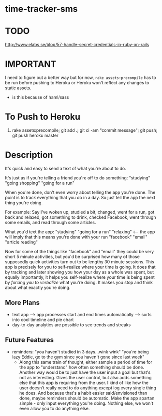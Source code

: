 
time-tracker-sms
================

TODO
====
http://www.elabs.se/blog/57-handle-secret-credentials-in-ruby-on-rails

IMPORTANT
=========
I need to figure out a better way but for now, `rake assets:precompile` has to be run before pushing to Heroku or Heroku won't reflect any changes to static assets.
  - is this because of haml/sass

To Push to Heroku
=================
  1. rake assets:precompile; git add .; git ci -am "commit message"; git push; git push heroku master

Description
===========

It's quick and easy to send a text of what you're about to do.

It's just as if you're telling a friend you're off to do something:
    "studying"
    "going shopping"
    "going for a run"

When you're done, don't even worry about telling the app you're done.
The point is to track everything that you do in a day.
So just tell the app the next thing you're doing.

For example:
Say I've woken up, studied a bit, changed, went for a run, got back and relaxed, got something to drink,
    checked Facebook, went through some emails, and read through some articles.

What you'd text the app:
    "studying"
    "going for a run"
    "relaxing" <-- the app will imply that this means you're done with your run
    "facebook"
    "email"
    "article reading"

Now for some of the things like "facebook" and "email" they could be very short 5 minute activities,
    but you'd be surprised how many of those supposedly quick activities turn out to be lengthy
    30 minute sessions.
This app is precisely for you to self-realize where your time is going. It does that by tracking and
    later showing you how your day as a whole was spent, but equally importantly, it helps you self-realize
    where your time is being spent by _forcing you to verbalize_ what you're doing. It makes you stop
    and think about what exactly you're doing.

More Plans
----------------

* text app --> app processes start and end times automatically --> sorts into cool timeline and pie chart
* day-to-day analytics are possible to see trends and streaks


Future Features
---------------

* reminders: "you haven't studied in 3 days...wink wink"
             "you're being lazy Eddie, go to the gym since you haven't gone since last week"
    * Along this same train of thought, either sample a period of time for the app to "understand"
      how often something should be done. Another way would be to just have the user input a goal but
      that's not as interesting. Gives the user control, but also adds something else that this app is
      requiring from the user. I kind of like how the user doesn't really need to do anything except
      log every single thing he does. And because that's a habit easier said/envisioned than done,
      maybe reminders should be automatic. Make the app spartan simple - only input everything you're doing.
      Nothing else, we won't even allow you to do anything else.




